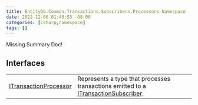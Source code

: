 ```yaml
---
title: EntityDb.Common.Transactions.Subscribers.Processors Namespace
date: 2022-12-06 01:40:53 -08:00
categories: [csharp,namespace]
tags: []
---
```


Missing Summary Doc!
## Interfaces
<table><tr><td><a href='/posts/csharp.interface.entitydb.common.transactions.subscribers.processors.itransactionprocessor/'>ITransactionProcessor</a></td><td>
Represents a type that processes transactions emitted to a <a href='/posts/csharp.interface.entitydb.abstractions.transactions.itransactionsubscriber/'>ITransactionSubscriber</a>.
</td></tr></table>
